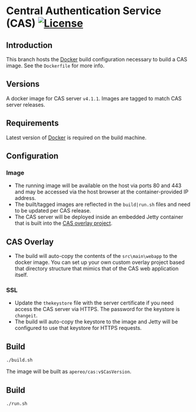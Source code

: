 # Central Authentication Service (CAS) [![License](https://img.shields.io/hexpm/l/plug.svg)](https://github.com/Jasig/cas/blob/master/LICENSE)

## Introduction
This branch hosts the [Docker](https://www.docker.com/) build configuration necessary to build a CAS image. See the `Dockerfile` for more info. 

## Versions
A docker image for CAS server `v4.1.1`. Images are tagged to match CAS server releases.

## Requirements
Latest version of [Docker](https://www.docker.com/) is required on the build machine.

## Configuration

### Image
* The running image will be available on the host via ports 80 and 443 and may be accessed via the host browser at the container-provided IP address.
* The built/tagged images are reflected in the `build|run.sh` files and need to be updated per CAS release.
* The CAS server will be deployed inside an embedded Jetty container that is built into the [CAS overlay project](http://bit.ly/1PPY47q).

## CAS Overlay
* The build will auto-copy the contents of the `src\main\webapp` to the docker image. You can set up your own custom overlay project based that directory structure that mimics that of the CAS web application itself.
 
### SSL
* Update the `thekeystore` file with the server certificate if you need access the CAS server via HTTPS. The password for the keystore is `changeit`.
* The build will auto-copy the keystore to the image and Jetty will be configured to use that keystore for HTTPS requests.

## Build

```bash
./build.sh
```

The image will be built as `apereo/cas:v$CasVersion`.

## Build

```bash
./run.sh
```
